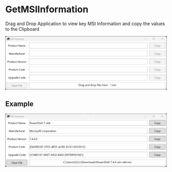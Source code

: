 # GetMSIInformation
Drag and Drop Application to view key MSI Information and copy the values to the Clipboard

 ![FirstLoad](/Images/Application_FirstLoad.png)

## Example
 ![FirstLoad](/Images/Application_Example00.png)
